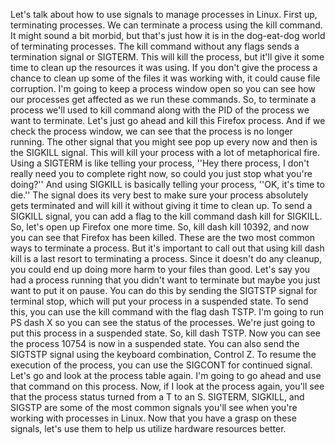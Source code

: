 Let's talk about how to use signals to manage processes in Linux. First up,
terminating processes. We can terminate a process using the kill command. It
might sound a bit morbid, but that's just how it is in the dog-eat-dog world of
terminating processes. The kill command without any flags sends a termination
signal or SIGTERM. This will kill the process, but it'll give it some time to
clean up the resources it was using. If you don't give the process a chance to
clean up some of the files it was working with, it could cause file corruption.
I'm going to keep a process window open so you can see how our processes get
affected as we run these commands. So, to terminate a process we'll used to kill
command along with the PID of the process we want to terminate. Let's just go
ahead and kill this Firefox process. And if we check the process window, we can
see that the process is no longer running. The other signal that you might see
pop up every now and then is the SIGKILL signal. This will kill your process
with a lot of metaphorical fire. Using a SIGTERM is like telling your process,
''Hey there process, I don't really need you to complete right now, so could you
just stop what you're doing?'' And using SIGKILL is basically telling your
process, ''OK, it's time to die.'' The signal does its very best to make sure
your process absolutely gets terminated and will kill it without giving it time
to clean up. To send a SIGKILL signal, you can add a flag to the kill command
dash kill for SIGKILL. So, let's open up Firefox one more time. So, kill dash
kill 10392, and now you can see that Firefox has been killed. These are the two
most common ways to terminate a process. But it's important to call out that
using kill dash kill is a last resort to terminating a process. Since it doesn't
do any cleanup, you could end up doing more harm to your files than good. Let's
say you had a process running that you didn't want to terminate but maybe you
just want to put it on pause. You can do this by sending the SIGTSTP signal for
terminal stop, which will put your process in a suspended state. To send this,
you can use the kill command with the flag dash TSTP. I'm going to run PS dash X
so you can see the status of the processes. We're just going to put this process
in a suspended state. So, kill dash TSTP. Now you can see the process 10754 is
now in a suspended state. You can also send the SIGTSTP signal using the
keyboard combination, Control Z. To resume the execution of the process, you can
use the SIGCONT for continued signal. Let's go and look at the process table
again. I'm going to go ahead and use that command on this process. Now, if I
look at the process again, you'll see that the process status turned from a T to
an S. SIGTERM, SIGKILL, and SIGSTP are some of the most common signals you'll
see when you're working with processes in Linux. Now that you have a grasp on
these signals, let's use them to help us utilize hardware resources better.
